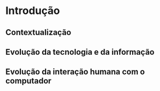 # Introdução



## Contextualização

## Evolução da tecnologia e da informação

## Evolução da interação humana com o computador



